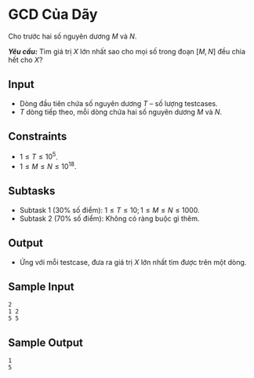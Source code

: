 # GCD Của Dãy

Cho trước hai số nguyên dương $M$ và $N$.

***Yêu cầu:*** Tìm giá trị $X$ lớn nhất sao cho mọi số trong đoạn $[M,N]$ đều chia hết cho $X?$

## Input

- Dòng đầu tiên chứa số nguyên dương $T$ – số lượng testcases.
- $T$ dòng tiếp theo, mỗi dòng chứa hai số nguyên dương $M$ và $N$.

## Constraints

- $1≤T≤10^5$.
- $1≤M≤N≤10^{18}$.

## Subtasks

- Subtask $1$ ($30\%$ số điểm): $1≤T≤10;1≤M≤N≤1000$.
- Subtask $2$ ($70\%$ số điểm): Không có ràng buộc gì thêm.

## Output

- Ứng với mỗi testcase, đưa ra giá trị $X$ lớn nhất tìm được trên một dòng.

## Sample Input

```
2
1 2
5 5
```

## Sample Output

```
1
5
```